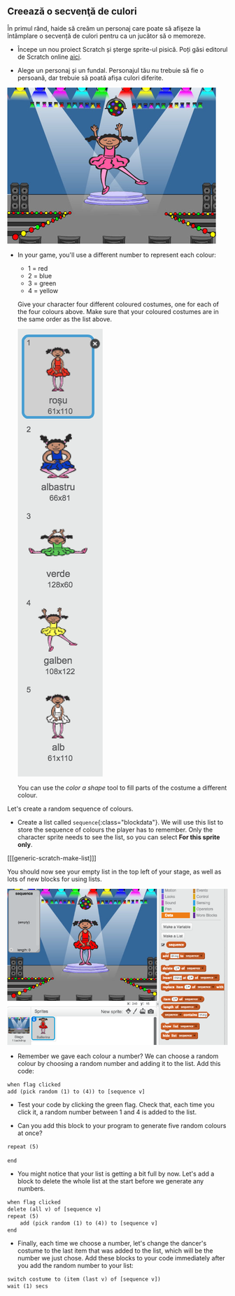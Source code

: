 ## Creează o secvenţă de culori

În primul rând, haide să creăm un personaj care poate să afișeze la întâmplare o secvență de culori pentru ca un jucător să o memoreze.

+ Începe un nou proiect Scratch și șterge sprite-ul pisică. Poți găsi editorul de Scratch online [aici](http://jumpto.cc/scratch-new).

+ Alege un personaj și un fundal. Personajul tău nu trebuie să fie o persoană, dar trebuie să poată afișa culori diferite.

![screenshot](images/colour-sprite.png)

+ In your game, you'll use a different number to represent each colour:
    
    + 1 = red
    + 2 = blue
    + 3 = green
    + 4 = yellow
    
    Give your character four different coloured costumes, one for each of the four colours above. Make sure that your coloured costumes are in the same order as the list above.
    
    ![screenshot](images/colour-costume.png)
    
    You can use the *color a shape* tool to fill parts of the costume a different colour.

Let's create a random sequence of colours.

+ Create a list called `sequence`{:class="blockdata"}. We will use this list to store the sequence of colours the player has to remember. Only the character sprite needs to see the list, so you can select **For this sprite only**.

[[[generic-scratch-make-list]]]

You should now see your empty list in the top left of your stage, as well as lots of new blocks for using lists.

![screenshot](images/colour-list-blocks.png)

+ Remember we gave each colour a number? We can choose a random colour by choosing a random number and adding it to the list. Add this code:

```blocks
when flag clicked
add (pick random (1) to (4)) to [sequence v]
```

+ Test your code by clicking the green flag. Check that, each time you click it, a random number between 1 and 4 is added to the list.

+ Can you add this block to your program to generate five random colours at once?

```blocks
repeat (5)

end
```

+ You might notice that your list is getting a bit full by now. Let's add a block to delete the whole list at the start before we generate any numbers.

```blocks
when flag clicked
delete (all v) of [sequence v]
repeat (5)
    add (pick random (1) to (4)) to [sequence v]
end
```

+ Finally, each time we choose a number, let's change the dancer's costume to the last item that was added to the list, which will be the number we just chose. Add these blocks to your code immediately after you add the random number to your list:

```blocks
switch costume to (item (last v) of [sequence v])
wait (1) secs
```